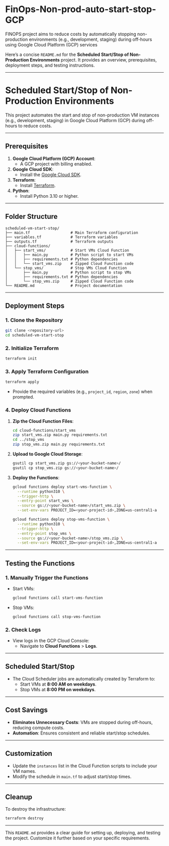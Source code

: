 # FinOps-Non-prod-auto-start-stop-GCP
FINOPS project aims to reduce costs by automatically stopping non-production environments (e.g., development, staging) during off-hours using Google Cloud Platform (GCP) services


   
Here’s a concise `README.md` for the **Scheduled Start/Stop of Non-Production Environments** project. It provides an overview, prerequisites, deployment steps, and testing instructions.

---

# **Scheduled Start/Stop of Non-Production Environments**

This project automates the start and stop of non-production VM instances (e.g., development, staging) in Google Cloud Platform (GCP) during off-hours to reduce costs.

---

## **Prerequisites**
1. **Google Cloud Platform (GCP) Account**:
   - A GCP project with billing enabled.
2. **Google Cloud SDK**:
   - Install the [Google Cloud SDK](https://cloud.google.com/sdk/docs/install).
3. **Terraform**:
   - Install [Terraform](https://developer.hashicorp.com/terraform/tutorials/aws-get-started/install-cli).
4. **Python**:
   - Install Python 3.10 or higher.

---

## **Folder Structure**
```
scheduled-vm-start-stop/
├── main.tf                  # Main Terraform configuration
├── variables.tf             # Terraform variables
├── outputs.tf               # Terraform outputs
├── cloud-functions/
│   ├── start_vms/           # Start VMs Cloud Function
│   │   ├── main.py          # Python script to start VMs
│   │   ├── requirements.txt # Python dependencies
│   │   └── start_vms.zip    # Zipped Cloud Function code
│   └── stop_vms/            # Stop VMs Cloud Function
│       ├── main.py          # Python script to stop VMs
│       ├── requirements.txt # Python dependencies
│       └── stop_vms.zip     # Zipped Cloud Function code
└── README.md                # Project documentation
```

---

## **Deployment Steps**

### **1. Clone the Repository**
```bash
git clone <repository-url>
cd scheduled-vm-start-stop
```

### **2. Initialize Terraform**
```bash
terraform init
```

### **3. Apply Terraform Configuration**
```bash
terraform apply
```
- Provide the required variables (e.g., `project_id`, `region`, `zone`) when prompted.

### **4. Deploy Cloud Functions**
1. **Zip the Cloud Function Files**:
   ```bash
   cd cloud-functions/start_vms
   zip start_vms.zip main.py requirements.txt
   cd ../stop_vms
   zip stop_vms.zip main.py requirements.txt
   ```

2. **Upload to Google Cloud Storage**:
   ```bash
   gsutil cp start_vms.zip gs://<your-bucket-name>/
   gsutil cp stop_vms.zip gs://<your-bucket-name>/
   ```

3. **Deploy the Functions**:
   ```bash
   gcloud functions deploy start-vms-function \
     --runtime python310 \
     --trigger-http \
     --entry-point start_vms \
     --source gs://<your-bucket-name>/start_vms.zip \
     --set-env-vars PROJECT_ID=<your-project-id>,ZONE=us-central1-a

   gcloud functions deploy stop-vms-function \
     --runtime python310 \
     --trigger-http \
     --entry-point stop_vms \
     --source gs://<your-bucket-name>/stop_vms.zip \
     --set-env-vars PROJECT_ID=<your-project-id>,ZONE=us-central1-a
   ```

---

## **Testing the Functions**

### **1. Manually Trigger the Functions**
- Start VMs:
  ```bash
  gcloud functions call start-vms-function
  ```
- Stop VMs:
  ```bash
  gcloud functions call stop-vms-function
  ```

### **2. Check Logs**
- View logs in the GCP Cloud Console:
  - Navigate to **Cloud Functions** > **Logs**.

---

## **Scheduled Start/Stop**
- The Cloud Scheduler jobs are automatically created by Terraform to:
  - Start VMs at **8:00 AM on weekdays**.
  - Stop VMs at **8:00 PM on weekdays**.

---

## **Cost Savings**
- **Eliminates Unnecessary Costs**: VMs are stopped during off-hours, reducing compute costs.
- **Automation**: Ensures consistent and reliable start/stop schedules.

---

## **Customization**
- Update the `instances` list in the Cloud Function scripts to include your VM names.
- Modify the schedule in `main.tf` to adjust start/stop times.

---

## **Cleanup**
To destroy the infrastructure:
```bash
terraform destroy
```

---

This `README.md` provides a clear guide for setting up, deploying, and testing the project. Customize it further based on your specific requirements.
